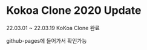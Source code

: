 <!-- 제목과 내용 -->
# Kokoa Clone 2020 Update

22.03.01 ~ 22.03.19 KoKoa Clone 완료

github-pages에 들어가서 확인가능
